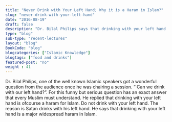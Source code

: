 ```yaml
--- 
title: "Never Drink with Your Left Hand; Why it is a Haram in Islam?" 
slug: "never-drink-with-your-left-hand"
date: "2016-08-19" 
draft: false 
description: "Dr. Bilal Philips says that drinking with your left hand is a major widespread haram in Islam." 
type: "blog"
sub-type: "recent-lectures" 
layout: "blog" 
BookCode: "blog"
blogcategories: ["Islamic Knowledge"]
blogtags: ["food and drinks"]
featured-post: "no"
weight : 41 
---  
```

 Dr. Bilal Philips, one of the well known Islamic speakers got a wonderful question from the audience once he was chairing a session. “ Can we drink with our left hand?”. For this funny but serious question has an exact answer that every Muslim must understand. He replied that drinking with your left hand is ofcourse a haram for Islam. Do not drink with your left hand. The reason is Satan drinks with his left hand. He says that drinking with your left hand is a major widespread haram in Islam.